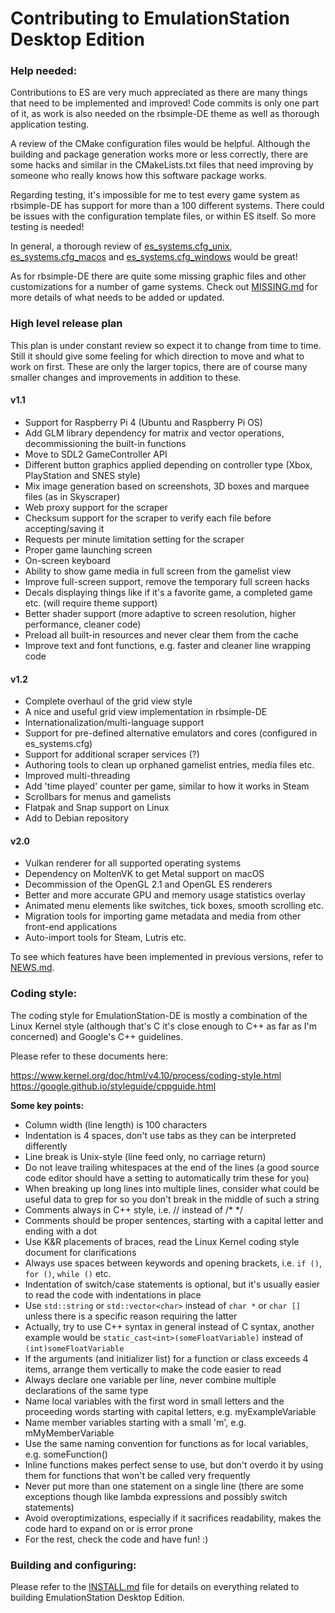 Contributing to EmulationStation Desktop Edition
================================================


### Help needed:

Contributions to ES are very much appreciated as there are many things that need to be implemented and improved! Code commits is only one part of it, as work is also needed on the rbsimple-DE theme as well as thorough application testing.

A review of the CMake configuration files would be  helpful. Although the building and package generation works more or less correctly, there are some hacks and similar in the CMakeLists.txt files that need improving by someone who really knows how this software package works.

Regarding testing, it's impossible for me to test every game system as rbsimple-DE has support for more than a 100 different systems. There could be issues with the configuration template files, or within ES itself. So more testing is needed!

In general, a thorough review of [es_systems.cfg_unix](resources/templates/es_systems.cfg_unix), [es_systems.cfg_macos](resources/templates/es_systems.cfg_macos) and [es_systems.cfg_windows](resources/templates/es_systems.cfg_windows) would be great!

As for rbsimple-DE there are quite some missing graphic files and other customizations for a number of game systems. Check out [MISSING.md](themes/rbsimple-DE/MISSING.md) for more details of what needs to be added or updated.

### High level release plan

This plan is under constant review so expect it to change from time to time. Still it should give some feeling for which direction to move and what to work on first. These are only the larger topics, there are of course many smaller changes and improvements in addition to these.

#### v1.1

* Support for Raspberry Pi 4 (Ubuntu and Raspberry Pi OS)
* Add GLM library dependency for matrix and vector operations, decommissioning the built-in functions
* Move to SDL2 GameController API
* Different button graphics applied depending on controller type (Xbox, PlayStation and SNES style)
* Mix image generation based on screenshots, 3D boxes and marquee files (as in Skyscraper)
* Web proxy support for the scraper
* Checksum support for the scraper to verify each file before accepting/saving it
* Requests per minute limitation setting for the scraper
* Proper game launching screen
* On-screen keyboard
* Ability to show game media in full screen from the gamelist view
* Improve full-screen support, remove the temporary full screen hacks
* Decals displaying things like if it's a favorite game, a completed game etc. (will require theme support)
* Better shader support (more adaptive to screen resolution, higher performance, cleaner code)
* Preload all built-in resources and never clear them from the cache
* Improve text and font functions, e.g. faster and cleaner line wrapping code

#### v1.2

* Complete overhaul of the grid view style
* A nice and useful grid view implementation in rbsimple-DE
* Internationalization/multi-language support
* Support for pre-defined alternative emulators and cores (configured in es_systems.cfg)
* Support for additional scraper services (?)
* Authoring tools to clean up orphaned gamelist entries, media files etc.
* Improved multi-threading
* Add 'time played' counter per game, similar to how it works in Steam
* Scrollbars for menus and gamelists
* Flatpak and Snap support on Linux
* Add to Debian repository

#### v2.0

* Vulkan renderer for all supported operating systems
* Dependency on MoltenVK to get Metal support on macOS
* Decommission of the OpenGL 2.1 and OpenGL ES renderers
* Better and more accurate GPU and memory usage statistics overlay
* Animated menu elements like switches, tick boxes, smooth scrolling etc.
* Migration tools for importing game metadata and media from other front-end applications
* Auto-import tools for Steam, Lutris etc.

To see which features have been implemented in previous versions, refer to [NEWS.md](NEWS.md).

### Coding style:

The coding style for EmulationStation-DE is mostly a combination of the Linux Kernel style (although that's C it's close enough to C++ as far as I'm concerned) and Google's C++ guidelines.

Please refer to these documents here:

https://www.kernel.org/doc/html/v4.10/process/coding-style.html \
https://google.github.io/styleguide/cppguide.html

**Some key points:**

* Column width (line length) is 100 characters
* Indentation is 4 spaces, don't use tabs as they can be interpreted differently
* Line break is Unix-style (line feed only, no carriage return)
* Do not leave trailing whitespaces at the end of the lines (a good source code editor should have a setting to automatically trim these for you)
* When breaking up long lines into multiple lines, consider what could be useful data to grep for so you don't break in the middle of such a string
* Comments always in C++ style, i.e. // instead of /* */
* Comments should be proper sentences, starting with a capital letter and ending with a dot
* Use K&R placements of braces, read the Linux Kernel coding style document for clarifications
* Always use spaces between keywords and opening brackets, i.e. `if ()`, `for ()`, `while ()` etc.
* Indentation of switch/case statements is optional, but it's usually easier to read the code with indentations in place
* Use `std::string` or `std::vector<char>` instead of `char *` or `char []` unless there is a specific reason requiring the latter
* Actually, try to use C++ syntax in general instead of C syntax, another example would be `static_cast<int>(someFloatVariable)` instead of `(int)someFloatVariable`
* If the arguments (and initializer list) for a function or class exceeds 4 items, arrange them vertically to make the code easier to read
* Always declare one variable per line, never combine multiple declarations of the same type
* Name local variables with the first word in small letters and the proceeding words starting with capital letters, e.g. myExampleVariable
* Name member variables starting with a small 'm', e.g. mMyMemberVariable
* Use the same naming convention for functions as for local variables, e.g. someFunction()
* Inline functions makes perfect sense to use, but don't overdo it by using them for functions that won't be called very frequently
* Never put more than one statement on a single line (there are some exceptions though like lambda expressions and possibly switch statements)
* Avoid overoptimizations, especially if it sacrifices readability, makes the code hard to expand on or is error prone
* For the rest, check the code and have fun! :)

### Building and configuring:

Please refer to the [INSTALL.md](INSTALL.md) file for details on everything related to building EmulationStation Desktop Edition.
